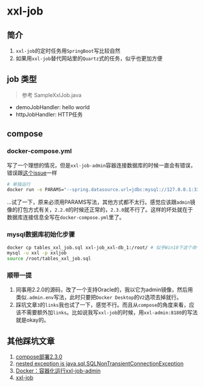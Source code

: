 # xxl-job

## 简介

1. `xxl-job`的定时任务用`SpringBoot`写比较自然
2. 如果用`xxl-job`替代网站里的`Quartz`式的任务，似乎也更加方便


## job 类型

> 参考 SampleXxlJob.java 

- demoJobHandler: hello world
- httpJobHandler: HTTP任务

## compose

### docker-compose.yml

写了一个理想的情况，但是`xxl-job-admin`容器连接数据库的时候一直会有错误，错误跟[这个issue](https://github.com/xuxueli/xxl-job/issues/2544)一样

```bash
# 单独运行
docker run -e PARAMS="--spring.datasource.url=jdbc:mysql://127.0.0.1:3306/xxl_job?useUnicode=true&characterEncoding=UTF-8&autoReconnect=true&serverTimezone=Asia/Shanghai" -p 8080:8080 -v /tmp:/data/applogs --name xxl-job-admin  -d xuxueli/xxl-job-admin:2.3.0
```

...试了一下，原来必须用PARAMS写法，其他方式都不太行。感觉应该跟`admin`镜像的打包方式有关，`2.2.0`的时候还正常的，`2.3.0`就不行了。这样的坏处就在于数据库连接信息全写在`docker-compose.yml`里了。

### mysql数据库初始化步骤


```bash
docker cp tables_xxl_job.sql xxl-job_xxl-db_1:/root/ # 似乎Win10下这个命令会报错
mysql -u xxl -p xxljob
source /root/tables_xxl_job.sql
```

### 顺带一提

1. 同事用2.2.0的源码，改了一个支持Oracle的，我以它为admin镜像，然后用类似`.admin.env`写法，此时只要把`Docker Desktop`的`V2`选项去掉就行。
2. 踩坑文章`3`的`links`我也试了一下，感觉不行。而且从`compose`的角度来看，应该不需要额外加`links`。比如说我写`xxl-job`的时候，用`xxl-admin:8180`的写法就是okay的。


## 其他踩坑文章

1. [compose部署2.3.0](https://github.com/xuxueli/xxl-job/issues/2342)
2. [nested exception is java.sql.SQLNonTransientConnectionException](https://github.com/xuxueli/xxl-job/issues/2544)
3. [Docker：容器化运行xxl-job-admin](https://blog.csdn.net/sageyin/article/details/120953638?spm=1001.2014.3001.5501)
4. [xxl-job](https://www.xuxueli.com/xxl-job/)